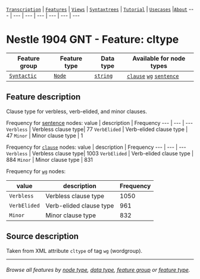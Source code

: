 <a name="start"></a>
[`Transcription`](../transcription.md#start) | [`Features`](README.md#start) | [`Views`](../views.md#start) | [`Syntaxtrees`](../syntaxtrees.md#start) | [`Tutorial`](../../tutorial/README.md#start) | [`Usecases`](../usecases/README.md#start) |[`About`](../about.md#start)
---  | --- | --- | --- | --- | --- | ---

# Nestle 1904 GNT - Feature: cltype

Feature group | Feature type | Data type | Available for node types
---  | --- | --- | ---
[`Syntactic`](featuresbygroup.md#syntactic-features) | [`Node`](featuresbyfeaturetype.md#node-features) | [`string`](featuresbydatatype.md#string-datatype) | [`clause`](featuresbynodetype.md#clause-nodes)  [`wg`](featuresbynodetype.md#wordgroup-nodes) [`sentence`](featuresbynodetype.md#sentence-nodes)

## Feature description

Clause type for verbless, verb-elided, and minor clauses.



Frequency for [sentence](featurebynodetype.md#sentence-nodes) nodes:
value | description | Frequency
---  | --- | --- 
`Verbless` | Verbless clause type| 77
`VerbElided` |  Verb-elided clause type | 47
`Minor` |  Minor clause type | 1

Frequency for [`clause`](featuresbynodetype.md#clause-nodes) nodes:
value | description | Frequency
---  | --- | --- 
`Verbless` | Verbless clause type| 1003
`VerbElided` |  Verb-elided clause type | 884
`Minor` |  Minor clause type | 831

Frequency for [`wg`](featuresbynodetype.md#wordgroup-nodes) nodes:

value | description | Frequency
---  | --- | --- 
`Verbless` | Verbless clause type| 1050
`VerbElided` |  Verb-elided clause type | 961
`Minor` |  Minor clause type | 832

## Source description

Taken from XML attribute `cltype` of tag `wg` (wordgroup).

---
###### *Browse all features by [node type](featuresbynodetype.md#start), [data type](featuresbydatatype.md#start), [feature group](featuresbygroup.md#start) or [feature type](featuresbyfeaturetype.md#start).*
